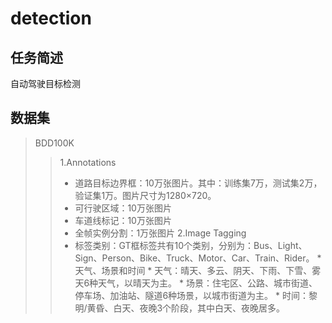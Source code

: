 # detection
## 任务简述
自动驾驶目标检测
## 数据集
> BDD100K
>> 1.Annotations
>> * 道路目标边界框：10万张图片。其中：训练集7万，测试集2万，验证集1万。图片尺寸为1280×720。
>> * 可行驶区域：10万张图片
>> * 车道线标记：10万张图片
>> * 全帧实例分割：1万张图片
>> 2.Image Tagging
>> * 标签类别：GT框标签共有10个类别，分别为：Bus、Light、Sign、Person、Bike、Truck、Motor、Car、Train、Rider。
    * 天气、场景和时间
         * 天气：晴天、多云、阴天、下雨、下雪、雾天6种天气，以晴天为主。
         * 场景：住宅区、公路、城市街道、停车场、加油站、隧道6种场景，以城市街道为主。
         * 时间：黎明/黄昏、白天、夜晚3个阶段，其中白天、夜晚居多。
